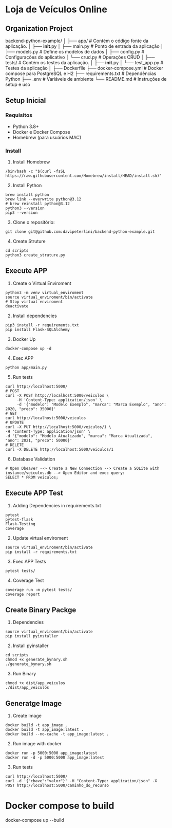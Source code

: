 # Loja de Veículos Online

## Organization Project


backend-python-example/
│
├── app/                # Contém o código fonte da aplicação.
│   ├── __init__.py
│   ├── main.py         # Ponto de entrada da aplicação
│   ├── models.py       # Define os modelos de dados
│   ├── config.py       # Configurações do aplicativo
│   └── crud.py         # Operações CRUD
│
├── tests/              # Contém os testes da aplicação.
│   ├── __init__.py
│   └── test_app.py     # Testes da aplicação
│
├── Dockerfile
├── docker-compose.yml  # Docker compose para PostgreSQL e H2
├── requirements.txt    # Dependências Python
├── .env                    # Variáveis de ambiente
└── README.md           # Instruções de setup e uso

## Setup Inicial

### Requisitos

- Python 3.8+
- Docker e Docker Compose
- Homebrew (para usuários MAC)

### Install

1. Install Homebrew
```shell
/bin/bash -c "$(curl -fsSL https://raw.githubusercontent.com/Homebrew/install/HEAD/install.sh)"
```

2. Install Python
```shell
brew install python
brew link --overwrite python@3.12
# brew reinstall python@3.12
python3 --version
pip3 --version
```

3. Clone o repositório:
```shell
git clone git@github.com:davipeterlini/backend-python-example.git
```

4. Create Struture
```shell
cd scripts  
python3 create_struture.py
```

## Execute APP

1. Create o Virtual Enviroment
```shell
python3 -m venv virtual_enviroment
source virtual_enviroment/bin/activate
# Stop virtual enviroment
deactivate
```

2. Install dependencies
```shell
pip3 install -r requirements.txt
pip install Flask-SQLAlchemy
```

3. Docker Up
```shell
docker-compose up -d
```

4. Exec APP
```shell
python app/main.py
```

5. Run tests
```shell
curl http://localhost:5000/
# POST
curl -X POST http://localhost:5000/veiculos \
     -H 'Content-Type: application/json' \
     -d '{"modelo": "Modelo Exemplo", "marca": "Marca Exemplo", "ano": 2020, "preco": 35000}'
# GET
curl http://localhost:5000/veiculos
# UPDATE
curl -X PUT http://localhost:5000/veiculos/1 \
-H 'Content-Type: application/json' \
-d '{"modelo": "Modelo Atualizado", "marca": "Marca Atualizada", "ano": 2021, "preco": 50000}'
# DELETE
curl -X DELETE http://localhost:5000/veiculos/1
```

6. Database Validation
```shell
# Open Dbeaver --> Create a New Connection --> Create a SQLite with instance/veiculos.db --> Open Editor and exec query: 
SELECT * FROM veiculos;
```

## Execute APP Test

1. Adding Dependencies in requirements.txt
```shell
pytest
pytest-flask
Flask-Testing
coverage
```

2. Update virtual enviroment
```shell
source virtual_enviroment/bin/activate
pip install -r requirements.txt
```

3. Exec APP Tests
```shell
pytest tests/
```

4. Coverage Test
```shell
coverage run -m pytest tests/
coverage report
```



## Create Binary Packge

1. Dependencies
```shell
source virtual_enviroment/bin/activate
pip install pyinstaller
```

2. Install pyinstaller
```shell
cd scripts
chmod +x generate_bynary.sh
./generate_bynary.sh
```

3. Run Binary
```shell
chmod +x dist/app_veiculos
./dist/app_veiculos
```

## Generatge Image

1. Create Image
```shell
docker build -t app_image .
docker build -t app_image:latest .
docker build --no-cache -t app_image:latest .
```

2. Run image with docker
```shell
docker run -p 5000:5000 app_image:latest
docker run -d -p 5000:5000 app_image:latest
```

3. Run tests
```shell
curl http://localhost:5000/
curl -d '{"chave":"valor"}' -H "Content-Type: application/json" -X POST http://localhost:5000/caminho_do_recurso
```


# Docker compose to build 
docker-compose up --build

